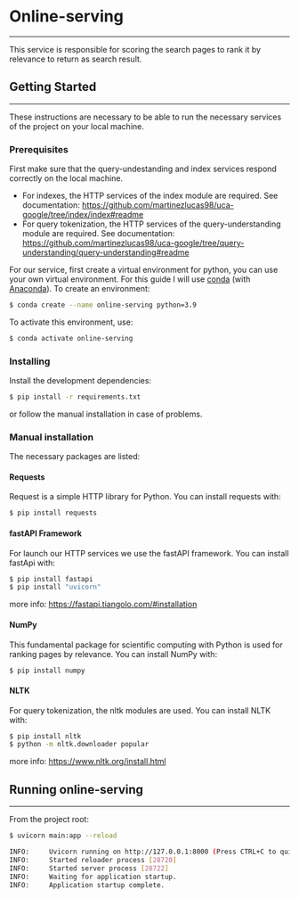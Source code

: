 # Online-serving
***
This service is responsible for scoring the search pages to rank it by relevance to return as search result.
## Getting Started
***
These instructions are necessary to be able to run the necessary services of the project on your local machine.
### Prerequisites
First make sure that the query-undestanding and index services respond correctly on the local machine.
- For indexes, the HTTP services of the index module are required.
See documentation: https://github.com/martinezlucas98/uca-google/tree/index/index#readme
- For query tokenization, the HTTP services of the query-understanding module are required.
See documentation: https://github.com/martinezlucas98/uca-google/tree/query-understanding/query-understanding#readme

For our service, first create a virtual environment for python, you can use your own virtual environment. 
For this guide I will use [conda](https://docs.conda.io/projects/conda/en/latest/user-guide/tasks/manage-environments.html) (with [Anaconda](https://www.anaconda.com/products/distribution)).
To create an environment:
```bash
$ conda create --name online-serving python=3.9
```
To activate this environment, use:
```bash
$ conda activate online-serving
```

### Installing
Install the development dependencies:
```bash
$ pip install -r requirements.txt
```
or follow the manual installation in case of problems.
### Manual installation
The necessary packages are listed:
#### Requests
Request is a simple HTTP library for Python.
You can install requests with:
```bash
$ pip install requests
```
#### fastAPI Framework
For launch our HTTP services we use the fastAPI framework.
You can install fastApi with:
```bash
$ pip install fastapi
$ pip install "uvicorn"
```
more info: https://fastapi.tiangolo.com/#installation
#### NumPy
This fundamental package for scientific computing with Python is used for ranking pages by relevance.
 You can install NumPy with:
 ```bash
$ pip install numpy
```
#### NLTK
For query tokenization, the nltk modules are used.
You can install NLTK with:
```bash
$ pip install nltk
$ python -m nltk.downloader popular
```
more info: https://www.nltk.org/install.html

## Running online-serving
***
From the project root:
```bash
$ uvicorn main:app --reload

INFO:     Uvicorn running on http://127.0.0.1:8000 (Press CTRL+C to quit)
INFO:     Started reloader process [28720]
INFO:     Started server process [28722]
INFO:     Waiting for application startup.
INFO:     Application startup complete.

```
